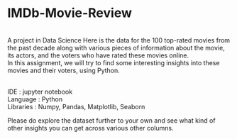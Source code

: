 # IMDb-Movie-Review
<br>A project in Data Science
Here is the data for the 100 top-rated movies from the past decade along with various pieces of information 
about the movie, its actors, and the voters who have rated these movies online. 
<br>In this assignment, we will try to find some interesting insights into these movies and their voters, using Python.

<br>IDE       : jupyter notebook
<br>Language  : Python
<br>Libraries : Numpy, Pandas, Matplotlib, Seaborn

Please do explore the dataset further to your own and see what kind of other insights you can get across various other columns.

